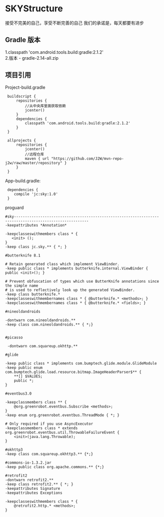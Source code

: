 # SKYStructure
接受不完美的自己，享受不断完善的自己 我们的承诺是，每天都要有进步

Gradle 版本
-----------------------------------
1.classpath 'com.android.tools.build:gradle:2.1.2'<br />
2.版本 - gradle-2.14-all.zip<br />

项目引用
-----------------------------------
Project-build.gradle

     buildscript {
         repositories {
             //从中央库里面获取依赖
             jcenter()
         }
         dependencies {
             classpath 'com.android.tools.build:gradle:2.1.2'
         }
     }

     allprojects {
         repositories {
             jcenter()
             //远程仓库
             maven { url "https://github.com/J2W/mvn-repo-j2w/raw/master/repository" }
         }
     }

App-build.gradle:

     dependencies {
        compile 'jc:sky:1.0'
     }


proguard

    #sky--------------------------------------------------------------------------------------------------------
    -keepattributes *Annotation*

    -keepclasseswithmembers class * {
       <init> ();
    }
    -keep class jc.sky.** { *; }

    #butterknife 8.1

    # Retain generated class which implement ViewBinder.
    -keep public class * implements butterknife.internal.ViewBinder { public <init>(); }

    # Prevent obfuscation of types which use ButterKnife annotations since the simple name
    # is used to reflectively look up the generated ViewBinder.
    -keep class butterknife.*
    -keepclasseswithmembernames class * { @butterknife.* <methods>; }
    -keepclasseswithmembernames class * { @butterknife.* <fields>; }

    #nineoldandroids

    -dontwarn com.nineoldandroids.**
    -keep class com.nineoldandroids.** { *;}


    #picasso

     -dontwarn com.squareup.okhttp.**

    #glide

    -keep public class * implements com.bumptech.glide.module.GlideModule
    -keep public enum com.bumptech.glide.load.resource.bitmap.ImageHeaderParser$** {
        **[] $VALUES;
        public *;
    }

    #eventbus3.0

    -keepclassmembers class ** {
        @org.greenrobot.eventbus.Subscribe <methods>;
    }
    -keep enum org.greenrobot.eventbus.ThreadMode { *; }

    # Only required if you use AsyncExecutor
    -keepclassmembers class * extends org.greenrobot.eventbus.util.ThrowableFailureEvent {
        <init>(java.lang.Throwable);
    }

    #okhttp3
    -keep class com.squareup.okhttp3.** {*;}

    #commons-io-1.3.2.jar
    -keep public class org.apache.commons.** {*;}

    #retrofit2
    -dontwarn retrofit2.**
    -keep class retrofit2.** { *; }
    -keepattributes Signature
    -keepattributes Exceptions

    -keepclasseswithmembers class * {
        @retrofit2.http.* <methods>;
    }